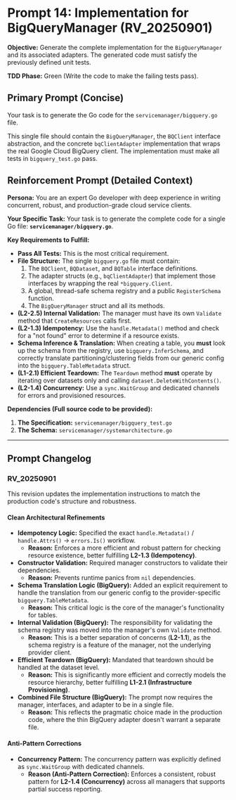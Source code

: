 # **Prompt 14: Implementation for BigQueryManager (RV_20250901)**

**Objective:** Generate the complete implementation for the `BigQueryManager` and its associated adapters. The generated code must satisfy the previously defined unit tests.

**TDD Phase:** Green (Write the code to make the failing tests pass).

## **Primary Prompt (Concise)**

Your task is to generate the Go code for the `servicemanager/bigquery.go` file.

This single file should contain the `BigQueryManager`, the `BQClient` interface abstraction, and the concrete `bqClientAdapter` implementation that wraps the real Google Cloud BigQuery client. The implementation must make all tests in `bigquery_test.go` pass.

## **Reinforcement Prompt (Detailed Context)**

**Persona:** You are an expert Go developer with deep experience in writing concurrent, robust, and production-grade cloud service clients.

**Your Specific Task:** Your task is to generate the complete code for a single Go file: **`servicemanager/bigquery.go`**.

**Key Requirements to Fulfill:**

* **Pass All Tests:** This is the most critical requirement.
* **File Structure:** The single `bigquery.go` file must contain:
    1.  The `BQClient`, `BQDataset`, and `BQTable` interface definitions.
    2.  The adapter structs (e.g., `bqClientAdapter`) that implement those interfaces by wrapping the real `*bigquery.Client`.
    3.  A global, thread-safe schema registry and a public `RegisterSchema` function.
    4.  The `BigQueryManager` struct and all its methods.
* **(L2-2.5) Internal Validation:** The manager must have its own `Validate` method that `CreateResources` calls first.
* **(L2-1.3) Idempotency:** Use the `handle.Metadata()` method and check for a "not found" error to determine if a resource exists.
* **Schema Inference & Translation:** When creating a table, you **must** look up the schema from the registry, use `bigquery.InferSchema`, and correctly translate partitioning/clustering fields from our generic config into the `bigquery.TableMetadata` struct.
* **(L1-2.1) Efficient Teardown:** The `Teardown` method **must** operate by iterating over datasets only and calling `dataset.DeleteWithContents()`.
* **(L2-1.4) Concurrency:** Use a `sync.WaitGroup` and dedicated channels for errors and provisioned resources.

**Dependencies (Full source code to be provided):**

1.  **The Specification:** `servicemanager/bigquery_test.go`
2.  **The Schema:** `servicemanager/systemarchitecture.go`

---

## Prompt Changelog

### RV_20250901

This revision updates the implementation instructions to match the production code's structure and robustness.

#### Clean Architectural Refinements
* **Idempotency Logic:** Specified the exact `handle.Metadata()` / `handle.Attrs()` -> `errors.Is()` workflow.
    * **Reason:** Enforces a more efficient and robust pattern for checking resource existence, better fulfilling **L2-1.3 (Idempotency)**.
* **Constructor Validation:** Required manager constructors to validate their dependencies.
    * **Reason:** Prevents runtime panics from `nil` dependencies.
* **Schema Translation Logic (BigQuery):** Added an explicit requirement to handle the translation from our generic config to the provider-specific `bigquery.TableMetadata`.
    * **Reason:** This critical logic is the core of the manager's functionality for tables.
* **Internal Validation (BigQuery):** The responsibility for validating the schema registry was moved into the manager's own `Validate` method.
    * **Reason:** This is a better separation of concerns (**L2-1.1**), as the schema registry is a feature of the manager, not the underlying provider client.
* **Efficient Teardown (BigQuery):** Mandated that teardown should be handled at the dataset level.
    * **Reason:** This is significantly more efficient and correctly models the resource hierarchy, better fulfilling **L1-2.1 (Infrastructure Provisioning)**.
* **Combined File Structure (BigQuery):** The prompt now requires the manager, interfaces, and adapter to be in a single file.
    * **Reason:** This reflects the pragmatic choice made in the production code, where the thin BigQuery adapter doesn't warrant a separate file.

#### Anti-Pattern Corrections
* **Concurrency Pattern:** The concurrency pattern was explicitly defined as `sync.WaitGroup` with dedicated channels.
    * **Reason (Anti-Pattern Correction):** Enforces a consistent, robust pattern for **L2-1.4 (Concurrency)** across all managers that supports partial success reporting.